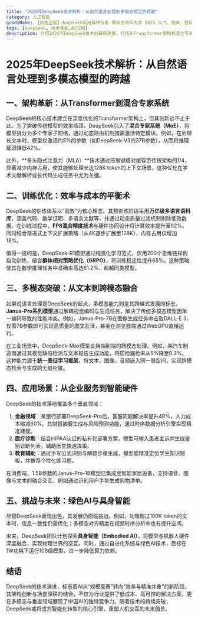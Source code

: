 ```yaml
---
title: "2025年DeepSeek技术解析：从自然语言处理到多模态模型的跨越"
category: 人工智能
goodsName: 【自营正版】deepseek实用操作指南 李尚龙清华大学 2025 入门、搜索、答疑、写作 deepseek使用教程 ai时代生存手册 零基础掌握deepseek 从入门到精通deepseek教程自营
tags: [DeepSeek, 技术革新,AI应用]
description: 介绍2025年DeepSeek技术的最新进展，包括从Transformer架构到混合专家系统的革新、训练优化策略、多模态能力的发展以及在不同领域的应用。DeepSeek通过引入如混合专家系统（MoE）、多头隐式注意力（MLA）等技术显著提升了处理效率和性能，同时在金融、医疗、教育等多个垂直领域实现了高效的应用。此外，DeepSeek正探索具身智能和绿色AI技术，旨在降低算力依赖并提高模型与物理世界的交互能力，预示着AI将向更高效、精准的方向发展。
---
```


# 2025年DeepSeek技术解析：从自然语言处理到多模态模型的跨越

## 一、架构革新：从Transformer到混合专家系统  
DeepSeek的核心技术建立在深度优化的Transformer架构上，但其创新远不止于此。为了突破传统模型的效率瓶颈，DeepSeek引入了**混合专家系统（MoE）**，将模型拆分为多个专家子网络，通过动态路由机制按需激活特定模块。例如，在处理长文本时，模型仅激活约5%的参数（如DeepSeek-V3的37B参数），从而将推理延迟降低42%。  

此外，**多头隐式注意力（MLA）**技术通过压缩键值对缓存至传统架构的1/4，显著减少内存占用，使其能够处理长达128K token的上下文场景。这种优化在学术文献解析或长代码生成任务中尤为关键。  

## 二、训练优化：效率与成本的平衡术  
DeepSeek的训练体系以“高效”为核心理念。其预训练阶段采用**万亿级多语言语料库**，涵盖代码、数学证明、多语言文献等，并通过动态质量过滤机制剔除低效数据。在训练过程中，**FP8混合精度技术**与硬件协同设计将计算效率提升至92%，同时结合渐进式上下文扩展策略（从4K逐步扩展至128K），内存占用仅增加18%。  

值得一提的是，DeepSeek-R1模型通过纯强化学习范式，仅用200个思维链样例启动训练，结合**群体相对策略优化（GRPO）**，将训练稳定性提升65%。这种策略使其在数学推理任务中准确率高达81.2%，超越同类模型。  

## 三、多模态突破：从文本到跨模态融合  
如果说语言处理是DeepSeek的起点，多模态能力则是其跨越式发展的标志。**Janus-Pro系列模型**通过解耦视觉编码与生成任务，解决了传统多模态模型因单一编码导致的性能冲突。例如，Janus-Pro-7B在图像生成任务中击败DALL-E 3，仅需7B参数即可实现高质量的图文互译，甚至在浏览器端通过WebGPU直接运行。  

在工业场景中，DeepSeek-Max模型支持端到端的跨模态处理。例如，某汽车制造商通过其视觉缺陷检测与文本报告生成功能，将质检漏检率从5%降至0.3%。这种能力源于**统一表征学习框架**，将文本、图像、音频嵌入同一隐空间，实现跨模态检索与生成的无缝衔接。  

## 四、应用场景：从企业服务到智能硬件  
DeepSeek的技术落地覆盖多个垂直领域：  
1. **金融领域**：某银行部署DeepSeek-Pro后，客服问题解决率提升40%，人力成本缩减60%。其财报摘要生成与风险预测功能，通过时序数据分析引擎实现精准建模。  
2. **医疗诊断**：结合HIPAA认证的私有化部署方案，模型可输入患者主诉并生成鉴别诊断列表，辅助医生快速决策。  
3. **教育辅助**：通过手写公式识别与解题步骤生成，模型能精准定位学生知识短板，并推荐个性化练习题。  

在消费端，1.5B参数的Janus-Pro-1B模型已集成至智能家居设备，支持语音、图像与文本的融合交互，例如通过识别用户手势生成购物清单。  

## 五、挑战与未来：绿色AI与具身智能  
尽管DeepSeek表现出色，其发展仍面临挑战。例如，处理超过100K token的文本时，信息一致性仍需优化；多模态对齐精度在视频时序分析中也有提升空间。  

未来，DeepSeek团队计划探索**具身智能（Embodied AI）**，将模型与机器人硬件深度融合，实现物理世界的交互。同时，通过自进化系统与绿色AI技术，目标在1W功耗下运行10B级模型，进一步降低算力依赖。  

## 结语  
DeepSeek的技术演进，标志着AI从“规模竞赛”转向“效率与精准并重”的新阶段。其架构创新与场景深耕的结合，不仅为行业提供了低成本、高可控的解决方案，更在多模态与垂直领域展现了中国AI的独特竞争力。随着技术的持续突破，DeepSeek或将成为智能化转型的核心引擎，重塑人机交互的未来图景。